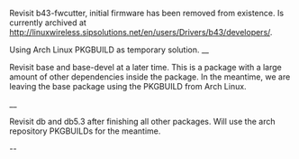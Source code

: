 Revisit b43-fwcutter, initial firmware has been removed from existence. Is currently archived at http://linuxwireless.sipsolutions.net/en/users/Drivers/b43/developers/.

Using Arch Linux PKGBUILD as temporary solution.
__

Revisit base and base-devel at a later time. This is a package with a large amount of other dependencies inside the package. In the meantime, we are leaving the base package using the PKGBUILD 
from Arch Linux.

__

Revisit db and db5.3 after finishing all other packages. Will use the arch repository PKGBUILDs for the meantime.

--


